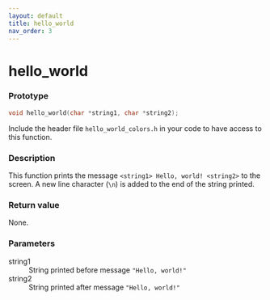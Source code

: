 ```yaml
---
layout: default
title: hello_world
nav_order: 3
---
```


# **hello_world**

### Prototype
```c
void hello_world(char *string1, char *string2);
```
Include the header file `hello_world_colors.h` in your code to have access to this function.

### Description
This function prints the message `<string1> Hello, world! <string2>` to the screen. A new line character (`\n`) is added to the end of the string printed.

### Return value
None.

### Parameters
<dl>
  <dt>string1</dt> <dd>String printed before message <code>"Hello, world!"</code></dd>
  <dt>string2</dt> <dd>String printed after message <code>"Hello, world!"</code></dd>
</dl>

